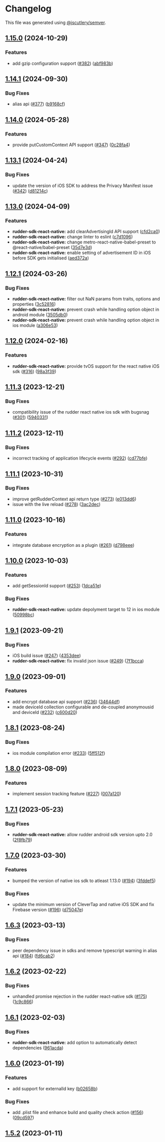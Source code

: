 # Changelog

This file was generated using [@jscutlery/semver](https://github.com/jscutlery/semver).

## [1.15.0](https://github.com/rudderlabs/rudder-sdk-react-native/compare/rudder-sdk-react-native@1.14.1...rudder-sdk-react-native@1.15.0) (2024-10-29)


### Features

* add gzip configuration support ([#382](https://github.com/rudderlabs/rudder-sdk-react-native/issues/382)) ([abf983b](https://github.com/rudderlabs/rudder-sdk-react-native/commit/abf983b8d50d28810a9a741cf9e3344df878fc0c))

## [1.14.1](https://github.com/rudderlabs/rudder-sdk-react-native/compare/rudder-sdk-react-native@1.14.0...rudder-sdk-react-native@1.14.1) (2024-09-30)


### Bug Fixes

* alias api ([#377](https://github.com/rudderlabs/rudder-sdk-react-native/issues/377)) ([b9168cf](https://github.com/rudderlabs/rudder-sdk-react-native/commit/b9168cfe1bcdfdf696b0f7c534f0841b15050a19))

## [1.14.0](https://github.com/rudderlabs/rudder-sdk-react-native/compare/rudder-sdk-react-native@1.13.1...rudder-sdk-react-native@1.14.0) (2024-05-28)


### Features

* provide putCustomContext API support ([#347](https://github.com/rudderlabs/rudder-sdk-react-native/issues/347)) ([0c28fa4](https://github.com/rudderlabs/rudder-sdk-react-native/commit/0c28fa4d2b25515de2862dc273a448cc14388cec))

## [1.13.1](https://github.com/rudderlabs/rudder-sdk-react-native/compare/rudder-sdk-react-native@1.13.0...rudder-sdk-react-native@1.13.1) (2024-04-24)


### Bug Fixes

* update the version of iOS SDK to address the Privacy Manifest issue ([#342](https://github.com/rudderlabs/rudder-sdk-react-native/issues/342)) ([d81214c](https://github.com/rudderlabs/rudder-sdk-react-native/commit/d81214cf64c0ee94c5cb2e86c1950dad79f823e2))

## [1.13.0](https://github.com/rudderlabs/rudder-sdk-react-native/compare/rudder-sdk-react-native@1.12.1...rudder-sdk-react-native@1.13.0) (2024-04-09)


### Features

* **rudder-sdk-react-native:** add clearAdvertisingId API support ([cfd2ca0](https://github.com/rudderlabs/rudder-sdk-react-native/commit/cfd2ca041231db43997026e494d299466fe290ae))
* **rudder-sdk-react-native:** change linter to eslint ([c7d1096](https://github.com/rudderlabs/rudder-sdk-react-native/commit/c7d10964caf618f6ba643b92a5614a42a81b13ca))
* **rudder-sdk-react-native:** change metro-react-native-babel-preset to @react-native/babel-preset ([35d7e3d](https://github.com/rudderlabs/rudder-sdk-react-native/commit/35d7e3df46e3433fe72327777f05a6ae5809ef49))
* **rudder-sdk-react-native:** enable setting of advertisement ID in iOS before SDK gets initialised ([aed372a](https://github.com/rudderlabs/rudder-sdk-react-native/commit/aed372af566b5d1a9e8a1491b8ee965d5f7a34dd))

## [1.12.1](https://github.com/rudderlabs/rudder-sdk-react-native/compare/rudder-sdk-react-native@1.12.0...rudder-sdk-react-native@1.12.1) (2024-03-26)


### Bug Fixes

* **rudder-sdk-react-native:** filter out NaN params from traits, options and properties ([3c52816](https://github.com/rudderlabs/rudder-sdk-react-native/commit/3c5281600e0a0748d61751ccb94095922570f33b))
* **rudder-sdk-react-native:** prevent crash while handling option object in android module ([3505db0](https://github.com/rudderlabs/rudder-sdk-react-native/commit/3505db061c9dc003ca578cd4f5702d2928f130e5))
* **rudder-sdk-react-native:** prevent crash while handling option object in ios module ([a306e53](https://github.com/rudderlabs/rudder-sdk-react-native/commit/a306e53dd42ee2770ef39dbf0335745c77b7e146))

## [1.12.0](https://github.com/rudderlabs/rudder-sdk-react-native/compare/rudder-sdk-react-native@1.11.3...rudder-sdk-react-native@1.12.0) (2024-02-16)


### Features

* **rudder-sdk-react-native:** provide tvOS support for the react native iOS sdk ([#316](https://github.com/rudderlabs/rudder-sdk-react-native/issues/316)) ([98a3f39](https://github.com/rudderlabs/rudder-sdk-react-native/commit/98a3f391cd7f55976fe38fb815b4fa3b24e09e77))

## [1.11.3](https://github.com/rudderlabs/rudder-sdk-react-native/compare/rudder-sdk-react-native@1.11.2...rudder-sdk-react-native@1.11.3) (2023-12-21)


### Bug Fixes

* compatibility issue of the rudder react native ios sdk with bugsnag ([#301](https://github.com/rudderlabs/rudder-sdk-react-native/issues/301)) ([5940331](https://github.com/rudderlabs/rudder-sdk-react-native/commit/594033133a8982af1f241c4019e7d44b42c77053))

## [1.11.2](https://github.com/rudderlabs/rudder-sdk-react-native/compare/rudder-sdk-react-native@1.11.1...rudder-sdk-react-native@1.11.2) (2023-12-11)


### Bug Fixes

* incorrect tracking of application lifecycle events ([#292](https://github.com/rudderlabs/rudder-sdk-react-native/issues/292)) ([cd77bfe](https://github.com/rudderlabs/rudder-sdk-react-native/commit/cd77bfe91a70c1dfe70e1f27d6b5d301146f4343))

## [1.11.1](https://github.com/rudderlabs/rudder-sdk-react-native/compare/rudder-sdk-react-native@1.11.0...rudder-sdk-react-native@1.11.1) (2023-10-31)


### Bug Fixes

* improve getRudderContext api return type  ([#273](https://github.com/rudderlabs/rudder-sdk-react-native/issues/273)) ([e013dd6](https://github.com/rudderlabs/rudder-sdk-react-native/commit/e013dd695bafbf4604aa637213c24f3390b8f23b))
* issue with the live reload ([#278](https://github.com/rudderlabs/rudder-sdk-react-native/issues/278)) ([3ac2dec](https://github.com/rudderlabs/rudder-sdk-react-native/commit/3ac2dec853c18f301db4afb156c1cff007ab06e3))

## [1.11.0](https://github.com/rudderlabs/rudder-sdk-react-native/compare/rudder-sdk-react-native@1.10.0...rudder-sdk-react-native@1.11.0) (2023-10-16)


### Features

* integrate database encryption as a plugin ([#261](https://github.com/rudderlabs/rudder-sdk-react-native/issues/261)) ([d798eee](https://github.com/rudderlabs/rudder-sdk-react-native/commit/d798eeeb2ae9dd1ed750e96fe19d8ba80051b34e))

## [1.10.0](https://github.com/rudderlabs/rudder-sdk-react-native/compare/rudder-sdk-react-native@1.9.1...rudder-sdk-react-native@1.10.0) (2023-10-03)


### Features

* add getSessionId support ([#253](https://github.com/rudderlabs/rudder-sdk-react-native/issues/253)) ([1dca51e](https://github.com/rudderlabs/rudder-sdk-react-native/commit/1dca51e4a5c571dac20ddfe2a1c3cf4dc3ac1716))


### Bug Fixes

* **rudder-sdk-react-native:** update depolyment target to 12 in ios module ([50998bc](https://github.com/rudderlabs/rudder-sdk-react-native/commit/50998bc7bd0d6eda97bf3b6ffcc383220e55e798))

## [1.9.1](https://github.com/rudderlabs/rudder-sdk-react-native/compare/rudder-sdk-react-native@1.9.0...rudder-sdk-react-native@1.9.1) (2023-09-21)


### Bug Fixes

* iOS build issue ([#247](https://github.com/rudderlabs/rudder-sdk-react-native/issues/247)) ([4353dee](https://github.com/rudderlabs/rudder-sdk-react-native/commit/4353dee6a7164a5c1be4cccac62a3df8f647e7eb))
* **rudder-sdk-react-native:** fix invalid json issue ([#249](https://github.com/rudderlabs/rudder-sdk-react-native/issues/249)) ([7f1bcca](https://github.com/rudderlabs/rudder-sdk-react-native/commit/7f1bccaf162425b6c02791acf57e8a9b3ae3ae22))

## [1.9.0](https://github.com/rudderlabs/rudder-sdk-react-native/compare/rudder-sdk-react-native@1.8.1...rudder-sdk-react-native@1.9.0) (2023-09-01)


### Features

* add encrypt database api support ([#236](https://github.com/rudderlabs/rudder-sdk-react-native/issues/236)) ([34644df](https://github.com/rudderlabs/rudder-sdk-react-native/commit/34644dfdf1cf8fdb3f15cb5088af1b6d6c23824b))
* made deviceId collection configurable and de-coupled anonymousid and deviceId ([#232](https://github.com/rudderlabs/rudder-sdk-react-native/issues/232)) ([c600d20](https://github.com/rudderlabs/rudder-sdk-react-native/commit/c600d2096d34d8f696de892467446c60ab664e38))

## [1.8.1](https://github.com/rudderlabs/rudder-sdk-react-native/compare/rudder-sdk-react-native@1.8.0...rudder-sdk-react-native@1.8.1) (2023-08-24)


### Bug Fixes

* ios module compilation error ([#233](https://github.com/rudderlabs/rudder-sdk-react-native/issues/233)) ([5ff512f](https://github.com/rudderlabs/rudder-sdk-react-native/commit/5ff512fff9c260936542f92571859b83367af3d6))

## [1.8.0](https://github.com/rudderlabs/rudder-sdk-react-native/compare/rudder-sdk-react-native@1.7.1...rudder-sdk-react-native@1.8.0) (2023-08-09)


### Features

* implement session tracking feature ([#227](https://github.com/rudderlabs/rudder-sdk-react-native/issues/227)) ([007a120](https://github.com/rudderlabs/rudder-sdk-react-native/commit/007a12036b7870cff6b8f732b7e60dae45d6a6e8))

## [1.7.1](https://github.com/rudderlabs/rudder-sdk-react-native/compare/rudder-sdk-react-native@1.7.0...rudder-sdk-react-native@1.7.1) (2023-05-23)


### Bug Fixes

* **rudder-sdk-react-native:** allow rudder android sdk version upto 2.0 ([2f8fb79](https://github.com/rudderlabs/rudder-sdk-react-native/commit/2f8fb796b2393ef52c4d685cc4ac57925ba03b0e))

## [1.7.0](https://github.com/rudderlabs/rudder-sdk-react-native/compare/rudder-sdk-react-native@1.6.3...rudder-sdk-react-native@1.7.0) (2023-03-30)


### Features

* bumped the version of native ios sdk to atleast 1.13.0 ([#194](https://github.com/rudderlabs/rudder-sdk-react-native/issues/194)) ([3fddef5](https://github.com/rudderlabs/rudder-sdk-react-native/commit/3fddef5d180ddd0774da7d3cd476090d0b3973a4))


### Bug Fixes

* update the minimum version of CleverTap and native iOS SDK and fix Firebase version ([#196](https://github.com/rudderlabs/rudder-sdk-react-native/issues/196)) ([d75047e](https://github.com/rudderlabs/rudder-sdk-react-native/commit/d75047e170ab7d74fea6b2f7a32bead23a15bace))

## [1.6.3](https://github.com/rudderlabs/rudder-sdk-react-native/compare/rudder-sdk-react-native@1.6.2...rudder-sdk-react-native@1.6.3) (2023-03-13)


### Bug Fixes

* peer dependency issue in sdks and remove typescript warning in alias api ([#184](https://github.com/rudderlabs/rudder-sdk-react-native/issues/184)) ([fd6cab2](https://github.com/rudderlabs/rudder-sdk-react-native/commit/fd6cab262d1cba21dfd7129caa1a53d614cb7783))

## [1.6.2](https://github.com/rudderlabs/rudder-sdk-react-native/compare/rudder-sdk-react-native@1.6.1...rudder-sdk-react-native@1.6.2) (2023-02-22)


### Bug Fixes

* unhandled promise rejection in the rudder react-native sdk ([#175](https://github.com/rudderlabs/rudder-sdk-react-native/issues/175)) ([1c9c866](https://github.com/rudderlabs/rudder-sdk-react-native/commit/1c9c866dfd59ef751075ccbcbece36efd891d50b))

## [1.6.1](https://github.com/rudderlabs/rudder-sdk-react-native/compare/rudder-sdk-react-native@1.6.0...rudder-sdk-react-native@1.6.1) (2023-02-03)


### Bug Fixes

* **rudder-sdk-react-native:** add option to automatically detect dependencies ([961acda](https://github.com/rudderlabs/rudder-sdk-react-native/commit/961acda5e6995cdab4ffab7d108ec9ab0ec023b3))

## [1.6.0](https://github.com/rudderlabs/rudder-sdk-react-native/compare/rudder-sdk-react-native@1.5.2...rudder-sdk-react-native@1.6.0) (2023-01-19)


### Features

* add support for externalId key ([b02658b](https://github.com/rudderlabs/rudder-sdk-react-native/commit/b02658be45bdff13a892e01a58dd1535b0443bd0))


### Bug Fixes

* add .plist file and enhance build and quality check action ([#156](https://github.com/rudderlabs/rudder-sdk-react-native/issues/156)) ([09cd597](https://github.com/rudderlabs/rudder-sdk-react-native/commit/09cd5978597466e157b251642a2e9e1dfdb6c124))

## [1.5.2](https://github.com/rudderlabs/rudder-sdk-react-native/compare/sdk-1.5.1...sdk-1.5.2) (2023-01-11)
